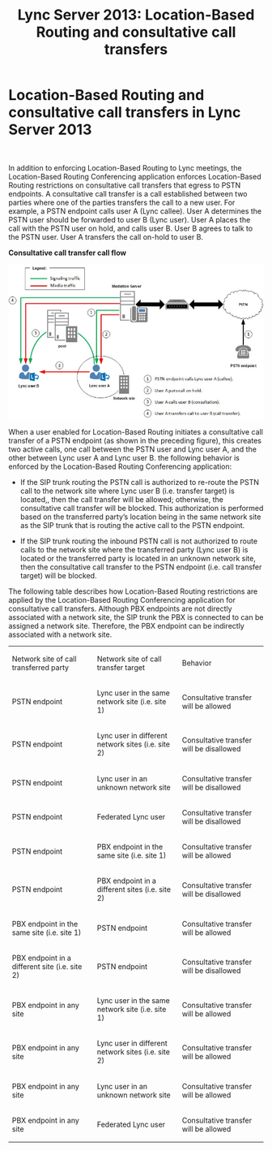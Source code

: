 ﻿---
title: 'Lync Server 2013: Location-Based Routing and consultative call transfers'
TOCTitle: Location-Based Routing and consultative call transfers
ms:assetid: b12460c2-36c8-481f-b867-fe10dc1c0bdf
ms:mtpsurl: https://technet.microsoft.com/en-us/library/Dn362836(v=OCS.15)
ms:contentKeyID: 56335089
ms.date: 07/23/2014
mtps_version: v=OCS.15
---

# Location-Based Routing and consultative call transfers in Lync Server 2013

 


In addition to enforcing Location-Based Routing to Lync meetings, the Location-Based Routing Conferencing application enforces Location-Based Routing restrictions on consultative call transfers that egress to PSTN endpoints. A consultative call transfer is a call established between two parties where one of the parties transfers the call to a new user. For example, a PSTN endpoint calls user A (Lync callee). User A determines the PSTN user should be forwarded to user B (Lync user). User A places the call with the PSTN user on hold, and calls user B. User B agrees to talk to the PSTN user. User A transfers the call on-hold to user B.

**Consultative call transfer call flow**

![Location-based routing for conferencing diagram](images/Dn362836.e4d43d6f-23d2-49c9-b12b-15248a743f92(OCS.15).jpg "Location-based routing for conferencing diagram")

When a user enabled for Location-Based Routing initiates a consultative call transfer of a PSTN endpoint (as shown in the preceding figure), this creates two active calls, one call between the PSTN user and Lync user A, and the other between Lync user A and Lync user B. the following behavior is enforced by the Location-Based Routing Conferencing application:

  - If the SIP trunk routing the PSTN call is authorized to re-route the PSTN call to the network site where Lync user B (i.e. transfer target) is located,, then the call transfer will be allowed; otherwise, the consultative call transfer will be blocked. This authorization is performed based on the transferred party’s location being in the same network site as the SIP trunk that is routing the active call to the PSTN endpoint.

  - If the SIP trunk routing the inbound PSTN call is not authorized to route calls to the network site where the transferred party (Lync user B) is located or the transferred party is located in an unknown network site, then the consultative call transfer to the PSTN endpoint (i.e. call transfer target) will be blocked.

The following table describes how Location-Based Routing restrictions are applied by the Location-Based Routing Conferencing application for consultative call transfers. Although PBX endpoints are not directly associated with a network site, the SIP trunk the PBX is connected to can be assigned a network site. Therefore, the PBX endpoint can be indirectly associated with a network site.


<table>
<colgroup>
<col style="width: 33%" />
<col style="width: 33%" />
<col style="width: 33%" />
</colgroup>
<tbody>
<tr class="odd">
<td><p>Network site of call transferred party</p></td>
<td><p>Network site of call transfer target</p></td>
<td><p>Behavior</p></td>
</tr>
<tr class="even">
<td><p>PSTN endpoint</p></td>
<td><p>Lync user in the same network site (i.e. site 1)</p></td>
<td><p>Consultative transfer will be allowed</p></td>
</tr>
<tr class="odd">
<td><p>PSTN endpoint</p></td>
<td><p>Lync user in different network sites (i.e. site 2)</p></td>
<td><p>Consultative transfer will be disallowed</p></td>
</tr>
<tr class="even">
<td><p>PSTN endpoint</p></td>
<td><p>Lync user in an unknown network site</p></td>
<td><p>Consultative transfer will be disallowed</p></td>
</tr>
<tr class="odd">
<td><p>PSTN endpoint</p></td>
<td><p>Federated Lync user</p></td>
<td><p>Consultative transfer will be disallowed</p></td>
</tr>
<tr class="even">
<td><p>PSTN endpoint</p></td>
<td><p>PBX endpoint in the same site (i.e. site 1)</p></td>
<td><p>Consultative transfer will be allowed</p></td>
</tr>
<tr class="odd">
<td><p>PSTN endpoint</p></td>
<td><p>PBX endpoint in a different sites (i.e. site 2)</p></td>
<td><p>Consultative transfer will be disallowed</p></td>
</tr>
<tr class="even">
<td><p>PBX endpoint in the same site (i.e. site 1)</p></td>
<td><p>PSTN endpoint</p></td>
<td><p>Consultative transfer will be allowed</p></td>
</tr>
<tr class="odd">
<td><p>PBX endpoint in a different site (i.e. site 2)</p></td>
<td><p>PSTN endpoint</p></td>
<td><p>Consultative transfer will be disallowed</p></td>
</tr>
<tr class="even">
<td><p>PBX endpoint in any site</p></td>
<td><p>Lync user in the same network site (i.e. site 1)</p></td>
<td><p>Consultative transfer will be allowed</p></td>
</tr>
<tr class="odd">
<td><p>PBX endpoint in any site</p></td>
<td><p>Lync user in different network sites (i.e. site 2)</p></td>
<td><p>Consultative transfer will be allowed</p></td>
</tr>
<tr class="even">
<td><p>PBX endpoint in any site</p></td>
<td><p>Lync user in an unknown network site</p></td>
<td><p>Consultative transfer will be allowed</p></td>
</tr>
<tr class="odd">
<td><p>PBX endpoint in any site</p></td>
<td><p>Federated Lync user</p></td>
<td><p>Consultative transfer will be allowed</p></td>
</tr>
</tbody>
</table>


